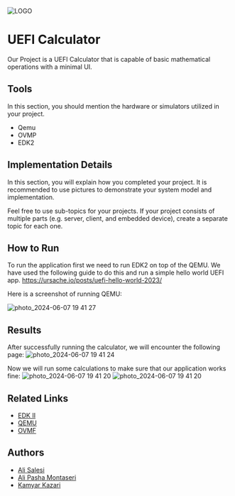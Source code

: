 
![LOGO](https://github.com/Sharif-University-ESRLab/spring2024-uefi-calculator/assets/79264802/88ffe13b-b0a1-4777-909d-6388c96c0ecc)



# UEFI Calculator

Our Project is a UEFI Calculator that is capable of basic mathematical operations with a minimal UI.


## Tools
In this section, you should mention the hardware or simulators utilized in your project.
- Qemu
- OVMP
- EDK2


## Implementation Details

In this section, you will explain how you completed your project. It is recommended to use pictures to demonstrate your system model and implementation.


Feel free to use sub-topics for your projects. If your project consists of multiple parts (e.g. server, client, and embedded device), create a separate topic for each one.

## How to Run

To run the application first we need to run EDK2 on top of the QEMU. We have used the following guide to do this and run a simple hello world UEFI app.
https://ursache.io/posts/uefi-hello-world-2023/

Here is a screenshot of running QEMU:

![photo_2024-06-07 19 41 27](https://github.com/Sharif-University-ESRLab/spring2024-uefi-calculator/assets/79264802/fd07cb51-31d5-4ab3-ab80-43c457321b84)





## Results
After successfully running the calculator, we will encounter the following page:
![photo_2024-06-07 19 41 24](https://github.com/Sharif-University-ESRLab/spring2024-uefi-calculator/assets/79264802/6c32d45f-e3e1-419c-96f6-4d13a738ea18)

Now we will run some calculations to make sure that our application works fine:
![photo_2024-06-07 19 41 20](https://github.com/Sharif-University-ESRLab/spring2024-uefi-calculator/assets/79264802/53f19d14-7707-4a88-be4c-71d3725e3bad)
![photo_2024-06-07 19 41 20](https://github.com/Sharif-University-ESRLab/spring2024-uefi-calculator/assets/79264802/2cc61c60-7268-47b5-9a01-86b038c7da2d)



## Related Links
 - [EDK II](https://github.com/tianocore/edk2)
 - [QEMU](https://www.qemu.org/)
 - [OVMF](https://github.com/tianocore/tianocore.github.io/wiki/OVMF)


## Authors
- [Ali Salesi](https://github.com/AlisaLC)
- [Ali Pasha Montaseri](https://github.com/alipashamontaseri)
- [Kamyar Kazari](https://github.com/kmykz)

